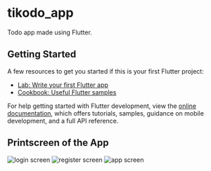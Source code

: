 # tikodo_app

Todo app made using Flutter. 

## Getting Started

A few resources to get you started if this is your first Flutter project:

- [Lab: Write your first Flutter app](https://docs.flutter.dev/get-started/codelab)
- [Cookbook: Useful Flutter samples](https://docs.flutter.dev/cookbook)

For help getting started with Flutter development, view the
[online documentation](https://docs.flutter.dev/), which offers tutorials,
samples, guidance on mobile development, and a full API reference.

## Printscreen of the App
![login screen](https://user-images.githubusercontent.com/31867207/161449094-547ac421-a5aa-4077-b4ea-a2f373abc470.png=200x)
![register screen](https://user-images.githubusercontent.com/31867207/161449098-aad7fbbd-7eba-457b-949e-d394a03be59e.png=200x)
![app screen](https://user-images.githubusercontent.com/31867207/161449103-f0306d23-85c5-46df-9614-0ac19253b49a.png=200x)
